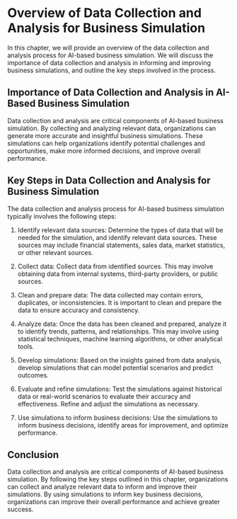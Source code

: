 Overview of Data Collection and Analysis for Business Simulation
======================================================================================================================

In this chapter, we will provide an overview of the data collection and analysis process for AI-based business simulation. We will discuss the importance of data collection and analysis in informing and improving business simulations, and outline the key steps involved in the process.

Importance of Data Collection and Analysis in AI-Based Business Simulation
--------------------------------------------------------------------------

Data collection and analysis are critical components of AI-based business simulation. By collecting and analyzing relevant data, organizations can generate more accurate and insightful business simulations. These simulations can help organizations identify potential challenges and opportunities, make more informed decisions, and improve overall performance.

Key Steps in Data Collection and Analysis for Business Simulation
-----------------------------------------------------------------

The data collection and analysis process for AI-based business simulation typically involves the following steps:

1. Identify relevant data sources: Determine the types of data that will be needed for the simulation, and identify relevant data sources. These sources may include financial statements, sales data, market statistics, or other relevant sources.

2. Collect data: Collect data from identified sources. This may involve obtaining data from internal systems, third-party providers, or public sources.

3. Clean and prepare data: The data collected may contain errors, duplicates, or inconsistencies. It is important to clean and prepare the data to ensure accuracy and consistency.

4. Analyze data: Once the data has been cleaned and prepared, analyze it to identify trends, patterns, and relationships. This may involve using statistical techniques, machine learning algorithms, or other analytical tools.

5. Develop simulations: Based on the insights gained from data analysis, develop simulations that can model potential scenarios and predict outcomes.

6. Evaluate and refine simulations: Test the simulations against historical data or real-world scenarios to evaluate their accuracy and effectiveness. Refine and adjust the simulations as necessary.

7. Use simulations to inform business decisions: Use the simulations to inform business decisions, identify areas for improvement, and optimize performance.

Conclusion
----------

Data collection and analysis are critical components of AI-based business simulation. By following the key steps outlined in this chapter, organizations can collect and analyze relevant data to inform and improve their simulations. By using simulations to inform key business decisions, organizations can improve their overall performance and achieve greater success.
